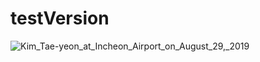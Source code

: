 # testVersion
![Kim_Tae-yeon_at_Incheon_Airport_on_August_29,_2019](https://user-images.githubusercontent.com/108962895/178086005-ea2a65aa-096e-46eb-98e4-50d7eba7cede.png)
